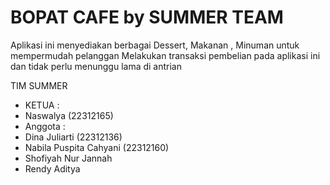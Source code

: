 # BOPAT CAFE by SUMMER TEAM

Aplikasi ini menyediakan berbagai Dessert, Makanan , Minuman untuk mempermudah pelanggan Melakukan transaksi pembelian pada aplikasi ini dan tidak perlu menunggu lama di antrian

TIM SUMMER
- KETUA : 
- Naswalya (22312165)
- Anggota : 
- Dina Juliarti (22312136)
- Nabila Puspita Cahyani (22312160)
- Shofiyah Nur Jannah
- Rendy Aditya
